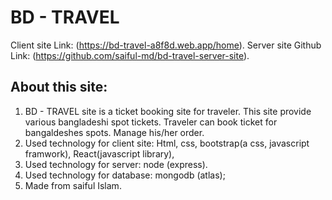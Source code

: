 # BD - TRAVEL

Client site Link: (https://bd-travel-a8f8d.web.app/home).
Server site Github Link: (https://github.com/saiful-md/bd-travel-server-site).

## About this site: 

1. BD - TRAVEL  site is a ticket booking site for traveler. This site provide  various bangladeshi spot tickets. Traveler can book ticket for bangaldeshes spots. Manage his/her order.
2. Used technology for client site: Html, css, bootstrap(a css, javascript framwork), React(javascript library), 
3. Used technology for server: node (express).
4. Used technology for database: mongodb (atlas);
5. Made from saiful Islam.

